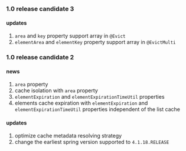 ### 1.0 release candidate 3
#### updates
1. ``area`` and ``key`` property support array in ``@Evict``
2. ``elementArea`` and ``elementKey`` property support array in ``@EvictMulti``

### 1.0 release candidate 2

#### news
1. ``area`` property
2. cache isolation with ``area`` property
3. ``elementExpiration`` and ``elementExpirationTimeUtil`` properties
4. elements cache expiration with ``elementExpiration`` and ``elementExpirationTimeUtil`` properties independent of the list cache

#### updates
1. optimize cache metadata resolving strategy
2. change the earliest spring version supported to `4.1.18.RELEASE`